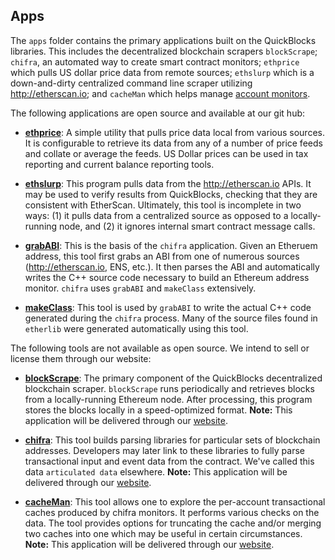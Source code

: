 ## Apps

The `apps` folder contains the primary applications built on the QuickBlocks libraries. This includes the decentralized blockchain scrapers `blockScrape`; `chifra`, an automated way to create smart contract monitors; `ethprice` which pulls US dollar price data from remote sources; `ethslurp` which is a down-and-dirty centralized command line scraper utilizing http://etherscan.io; and `cacheMan` which helps manage [account monitors](../monitors/README.md).

The following applications are open source and available at our git hub:

- [**ethprice**](ethprice/README.md): A simple utility that pulls price data local from various sources. It is configurable to retrieve its data from any of a number of price feeds and collate or average the feeds. US Dollar prices can be used in tax reporting and current balance reporting tools.

- [**ethslurp**](ethslurp/README.md): This program pulls data from the http://etherscan.io APIs. It may be used to verify results from QuickBlocks, checking that they are consistent with EtherScan. Ultimately, this tool is incomplete in two ways: (1) it pulls data from a centralized source as opposed to a locally-running node, and (2) it ignores internal smart contract message calls.

- [**grabABI**](grabABI/README.md): This is the basis of the `chifra` application. Given an Etheruem address, this tool first grabs an ABI from one of numerous sources (http://etherscan.io, ENS, etc.). It then parses the ABI and automatically writes the C++ source code necessary to build an Ethereum address monitor. `chifra` uses `grabABI` and `makeClass` extensively.

- [**makeClass**](makeClass/README.md): This tool is used by `grabABI` to write the actual C++ code generated during the `chifra` process. Many of the source files found in `etherlib` were  generated automatically using this tool.

The following tools are not available as open source. We intend to sell or license them through our website:

- [**blockScrape**](blockScrape/README.md): The primary component of the QuickBlocks decentralized blockchain scraper. `blockScrape` runs periodically and retrieves blocks from a locally-running Ethereum node. After processing, this program stores the blocks locally in a speed-optimized format. **Note:** This application will be delivered through our [website](http://quickblocks.io).

- [**chifra**](chifra/README.md): This tool builds parsing libraries for particular sets of blockchain addresses. Developers may later link to these libraries to fully parse transactional input and event data from the contract. We've called this data `articulated data` elsewhere. **Note:** This application will be delivered through our [website](http://quickblocks.io).

- [**cacheMan**](../../src/monitors/cacheMan/README.md): This tool allows one to explore the per-account transactional caches produced by chifra monitors. It performs various checks on the data. The tool provides options for truncating the cache and/or merging two caches into one which may be useful in certain circumstances. **Note:** This application will be delivered through our [website](http://quickblocks.io).
